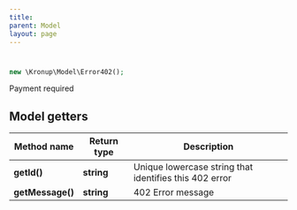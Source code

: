 ```yaml
---
title: 
parent: Model
layout: page
---
```


# 

```php
new \Kronup\Model\Error402();
```

Payment required

## Model getters

Method name | Return type | Description
------------ | ------------- | -------------
**getId()** | **string** | Unique lowercase string that identifies this 402 error
**getMessage()** | **string** | 402 Error message

